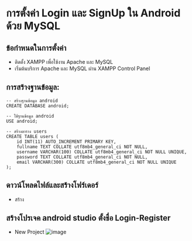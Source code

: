 # การตั้งค่า Login และ SignUp ใน Android ด้วย MySQL
## ข้อกำหนดในการตั้งค่า
- ติดตั้ง XAMPP เพื่อใช้งาน Apache และ MySQL
- เริ่มต้นบริการ Apache และ MySQL ผ่าน XAMPP Control Panel
## การสร้างฐานข้อมูล:
```
-- สร้างฐานข้อมูล android
CREATE DATABASE android;

-- ใช้ฐานข้อมูล android
USE android;

-- สร้างตาราง users
CREATE TABLE users (
    id INT(11) AUTO_INCREMENT PRIMARY KEY,
    fullname TEXT COLLATE utf8mb4_general_ci NOT NULL,
    username VARCHAR(100) COLLATE utf8mb4_general_ci NOT NULL UNIQUE,
    password TEXT COLLATE utf8mb4_general_ci NOT NULL,
    email VARCHAR(300) COLLATE utf8mb4_general_ci NOT NULL UNIQUE
);
```
## ดาวน์โหลดไฟล์และสร้างโฟร์เดอร์
- สร้าง
## สร้างโปรเจค android studio ตั้งชื่อ Login-Register
- New Project
![image](https://github.com/user-attachments/assets/0a31f837-36e8-40e9-9ebb-e18e14e1a50a)

